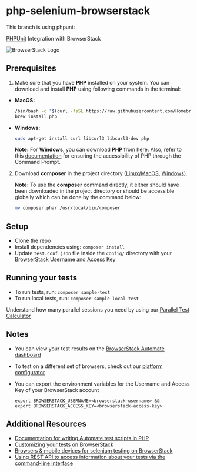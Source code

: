 # php-selenium-browserstack
This branch is using phpunit

[PHPUnit](https://github.com/sebastianbergmann/phpunit) Integration with BrowserStack

![BrowserStack Logo](https://d98b8t1nnulk5.cloudfront.net/production/images/layout/logo-header.png?1469004780)

## Prerequisites

1. Make sure that you have **PHP** installed on your system. You can download and install **PHP** using following commands in the terminal:

  * **MacOS:**
    ```bash
    /bin/bash -c "$(curl -fsSL https://raw.githubusercontent.com/Homebrew/install/HEAD/install.sh)"
    brew install php
    ```
  * **Windows:** 
    ```bash
    sudo apt-get install curl libcurl3 libcurl3-dev php
    ```
    **Note:** For **Windows**, you can download **PHP** from [here](http://windows.php.net/download/). Also, refer to this [documentation](http://php.net/manual/en/install.windows.php) for ensuring the accessibility of PHP through the Command Prompt.

2. Download **composer** in the project directory ([Linux/MacOS](https://getcomposer.org/download/), [Windows](https://getcomposer.org/doc/00-intro.md#installation-windows)).

    **Note:** To use the **composer** command directly, it either should have been downloaded in the project directory or should be accessible globally which can be done by the command below:
    ```bash
    mv composer.phar /usr/local/bin/composer
    ```

## Setup
* Clone the repo
* Install dependencies using:  `composer install`
* Update `test.conf.json` file inside the `config/` directory with your [BrowserStack Username and Access Key](https://www.browserstack.com/accounts/settings)

## Running your tests
* To run tests, run: `composer sample-test`
* To run local tests, run: `composer sample-local-test`

 Understand how many parallel sessions you need by using our [Parallel Test Calculator](https://www.browserstack.com/automate/parallel-calculator?ref=github)

## Notes
* You can view your test results on the [BrowserStack Automate dashboard](https://www.browserstack.com/automate)
* To test on a different set of browsers, check out our [platform configurator](https://www.browserstack.com/automate/php#setting-os-and-browser)
* You can export the environment variables for the Username and Access Key of your BrowserStack account
  
  ```
  export BROWSERSTACK_USERNAME=<browserstack-username> &&
  export BROWSERSTACK_ACCESS_KEY=<browserstack-access-key>
  ```
  
## Additional Resources
* [Documentation for writing Automate test scripts in PHP](https://www.browserstack.com/automate/php)
* [Customizing your tests on BrowserStack](https://www.browserstack.com/automate/capabilities)
* [Browsers & mobile devices for selenium testing on BrowserStack](https://www.browserstack.com/list-of-browsers-and-platforms?product=automate)
* [Using REST API to access information about your tests via the command-line interface](https://www.browserstack.com/automate/rest-api)
